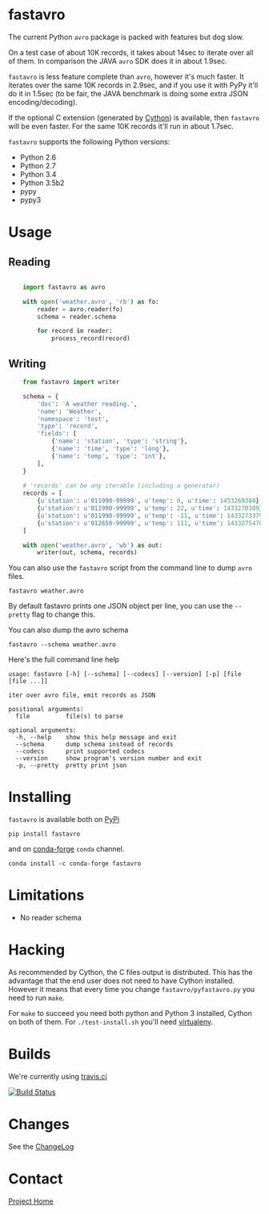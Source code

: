 fastavro
========

The current Python `avro` package is packed with features but dog slow.

On a test case of about 10K records, it takes about 14sec to iterate over all of
them. In comparison the JAVA `avro` SDK does it in about 1.9sec.

`fastavro` is less feature complete than `avro`, however it's much faster. It
iterates over the same 10K records in 2.9sec, and if you use it with PyPy it'll
do it in 1.5sec (to be fair, the JAVA benchmark is doing some extra JSON
encoding/decoding).

If the optional C extension (generated by [Cython][cython]) is available, then
`fastavro` will be even faster. For the same 10K records it'll run in about
1.7sec.

`fastavro` supports the following Python versions:

* Python 2.6
* Python 2.7
* Python 3.4
* Python 3.5b2
* pypy
* pypy3

[Cython]: http://cython.org/

Usage
=====

Reading
-------


```python

    import fastavro as avro

    with open('weather.avro', 'rb') as fo:
        reader = avro.reader(fo)
        schema = reader.schema

        for record in reader:
            process_record(record)

```

Writing
-------

```python
    from fastavro import writer

    schema = {
        'doc': 'A weather reading.',
        'name': 'Weather',
        'namespace': 'test',
        'type': 'record',
        'fields': [
            {'name': 'station', 'type': 'string'},
            {'name': 'time', 'type': 'long'},
            {'name': 'temp', 'type': 'int'},
        ],
    }
    
    # 'records' can be any iterable (including a generator)
    records = [
        {u'station': u'011990-99999', u'temp': 0, u'time': 1433269388},
        {u'station': u'011990-99999', u'temp': 22, u'time': 1433270389},
        {u'station': u'011990-99999', u'temp': -11, u'time': 1433273379},
        {u'station': u'012650-99999', u'temp': 111, u'time': 1433275478},
    ]

    with open('weather.avro', 'wb') as out:
        writer(out, schema, records)

```

You can also use the `fastavro` script from the command line to dump `avro`
files.

    fastavro weather.avro

By default fastavro prints one JSON object per line, you can use the `--pretty`
flag to change this.

You can also dump the avro schema

    fastavro --schema weather.avro


Here's the full command line help

    usage: fastavro [-h] [--schema] [--codecs] [--version] [-p] [file [file ...]]

    iter over avro file, emit records as JSON

    positional arguments:
      file          file(s) to parse

    optional arguments:
      -h, --help    show this help message and exit
      --schema      dump schema instead of records
      --codecs      print supported codecs
      --version     show program's version number and exit
      -p, --pretty  pretty print json

Installing
==========
`fastavro` is available both on [PyPi](http://pypi.python.org/pypi) 

    pip install fastavro

and on [conda-forge](https://conda-forge.github.io) `conda` channel.

    conda install -c conda-forge fastavro

Limitations
===========

* No reader schema

Hacking
=======

As recommended by Cython, the C files output is distributed. This has the
advantage that the end user does not need to have Cython installed. However it
means that every time you change `fastavro/pyfastavro.py` you need to run
`make`.

For `make` to succeed you need both python and Python 3 installed, Cython on both
of them. For `./test-install.sh` you'll need [virtualenv][venv].

[venv]: http://pypi.python.org/pypi/virtualenv

Builds
======

We're currently using [travis.ci](http://travis-ci.org/#!/tebeka/fastavro)

[![Build Status](https://travis-ci.org/tebeka/fastavro.svg?branch=master)](https://travis-ci.org/tebeka/fastavro)


Changes
=======

See the [ChangeLog]

[ChangeLog]: https://github.com/tebeka/fastavro/blob/master/ChangeLog

Contact
=======

[Project Home](https://github.com/tebeka/fastavro)
